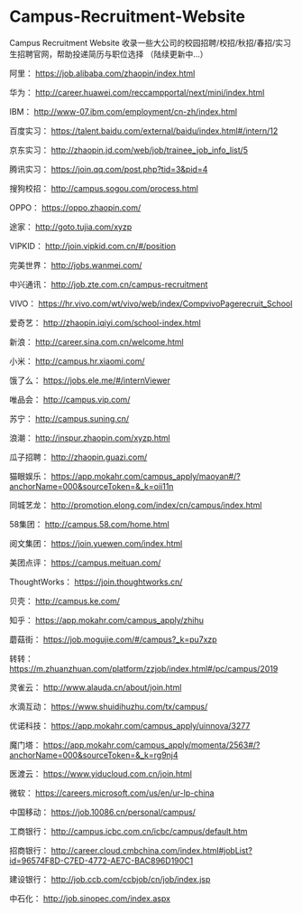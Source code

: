 # Campus-Recruitment-Website
Campus Recruitment Website 收录一些大公司的校园招聘/校招/秋招/春招/实习生招聘官网，帮助投递简历与职位选择
（陆续更新中...）

阿里：
https://job.alibaba.com/zhaopin/index.html

华为：
http://career.huawei.com/reccampportal/next/mini/index.html

IBM：
http://www-07.ibm.com/employment/cn-zh/index.html

百度实习：
https://talent.baidu.com/external/baidu/index.html#/intern/12

京东实习：
http://zhaopin.jd.com/web/job/trainee_job_info_list/5

腾讯实习：
https://join.qq.com/post.php?tid=3&pid=4

搜狗校招：
http://campus.sogou.com/process.html

OPPO：
https://oppo.zhaopin.com/

途家：
http://goto.tujia.com/xyzp

VIPKID：
http://join.vipkid.com.cn/#/position

完美世界：
http://jobs.wanmei.com/

中兴通讯：
http://job.zte.com.cn/campus-recruitment

VIVO：
https://hr.vivo.com/wt/vivo/web/index/CompvivoPagerecruit_School

爱奇艺：
http://zhaopin.iqiyi.com/school-index.html

新浪：
http://career.sina.com.cn/welcome.html

小米：
http://campus.hr.xiaomi.com/

饿了么：
https://jobs.ele.me/#/internViewer

唯品会：
http://campus.vip.com/

苏宁：
http://campus.suning.cn/

浪潮：
http://inspur.zhaopin.com/xyzp.html

瓜子招聘：
http://zhaopin.guazi.com/

猫眼娱乐：
https://app.mokahr.com/campus_apply/maoyan#/?anchorName=000&sourceToken=&_k=oii11n

同城艺龙：
http://promotion.elong.com/index/cn/campus/index.html

58集团：
http://campus.58.com/home.html

阅文集团：
https://join.yuewen.com/index.html

美团点评：
https://campus.meituan.com/

ThoughtWorks：
https://join.thoughtworks.cn/

贝壳：
http://campus.ke.com/

知乎：
https://app.mokahr.com/campus_apply/zhihu

蘑菇街：
https://job.mogujie.com/#/campus?_k=pu7xzp

转转：
https://m.zhuanzhuan.com/platform/zzjob/index.html#/pc/campus/2019

灵雀云：
http://www.alauda.cn/about/join.html

水滴互动：
https://www.shuidihuzhu.com/tx/campus/

优诺科技：
https://app.mokahr.com/campus_apply/uinnova/3277

魔门塔：
https://app.mokahr.com/campus_apply/momenta/2563#/?anchorName=000&sourceToken=&_k=rg9nj4

医渡云：
https://www.yiducloud.com.cn/join.html

微软：
https://careers.microsoft.com/us/en/ur-lp-china

中国移动：
https://job.10086.cn/personal/campus/

工商银行：
http://campus.icbc.com.cn/icbc/campus/default.htm

招商银行：
http://career.cloud.cmbchina.com/index.html#jobList?id=96574F8D-C7ED-4772-AE7C-BAC896D190C1

建设银行：
http://job.ccb.com/ccbjob/cn/job/index.jsp

中石化：
http://job.sinopec.com/index.aspx

